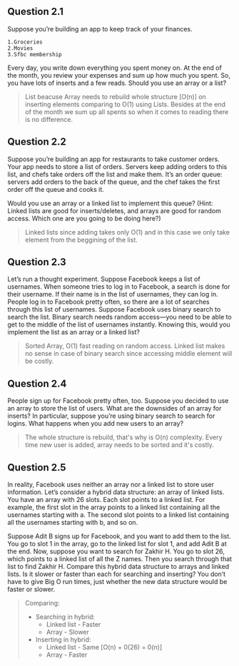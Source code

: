 ## Question 2.1 
Suppose you’re building an app to keep track of your finances.
```
1.Groceries
2.Movies
3.Sfbc membership
```
Every day, you write down everything you spent money on. At the
end of the month, you review your expenses and sum up how much
you spent. So, you have lots of inserts and a few reads. Should you
use an array or a list?

> List beacuse Array needs to rebuild whole structure [O(n)] on inserting elements comparing to O(1) using Lists.
Besides at the end of the month we sum up all spents so when it comes to reading there is no difference.

## Question 2.2
Suppose you’re building an app for restaurants to take customer
orders. Your app needs to store a list of orders. Servers keep adding
orders to this list, and chefs take orders off the list and make them.
It’s an order queue: servers add orders to the back of the queue, and
the chef takes the first order off the queue and cooks it.

Would you use an array or a linked list to implement this queue?
(Hint: Linked lists are good for inserts/deletes, and arrays are good
for random access. Which one are you going to be doing here?) 

> Linked lists since adding takes only O(1) and in this case we only take element from the beggining of the list.

## Question 2.3
Let’s run a thought experiment. Suppose Facebook keeps a list of
usernames. When someone tries to log in to Facebook, a search is
done for their username. If their name is in the list of usernames,
they can log in. People log in to Facebook pretty often, so there are
a lot of searches through this list of usernames. Suppose Facebook
uses binary search to search the list. Binary search needs random
access—you need to be able to get to the middle of the list of
usernames instantly. Knowing this, would you implement the list
as an array or a linked list?

> Sorted Array, O(1) fast reading on random access. Linked list makes no sense in case of binary search since accessing middle element will be costly.

## Question 2.4
People sign up for Facebook pretty often, too. Suppose you decided
to use an array to store the list of users. What are the downsides
of an array for inserts? In particular, suppose you’re using binary
search to search for logins. What happens when you add new users
to an array? 

> The whole structure is rebuild, that's why is O(n) complexity. Every time new user is added, array needs to be sorted and it's costly.

## Question 2.5
In reality, Facebook uses neither an array nor a linked list to store
user information. Let’s consider a hybrid data structure: an array
of linked lists. You have an array with 26 slots. Each slot points to a
linked list. For example, the first slot in the array points to a linked
list containing all the usernames starting with a. The second slot
points to a linked list containing all the usernames starting with b,
and so on.

Suppose Adit B signs up for Facebook, and you want to add them
to the list. You go to slot 1 in the array, go to the linked list for slot
1, and add Adit B at the end. Now, suppose you want to search for
Zakhir H. You go to slot 26, which points to a linked list of all the
Z names. Then you search through that list to find Zakhir H.
Compare this hybrid data structure to arrays and linked lists. Is it
slower or faster than each for searching and inserting? You don’t
have to give Big O run times, just whether the new data structure
would be faster or slower. 

>Comparing:
>* Searching in hybrid:
>    * Linked list - Faster
>    * Array - Slower
>* Inserting in hybrid:
>    * Linked list - Same [O(n) + 0(26) = 0(n)]
>    * Array - Faster
 